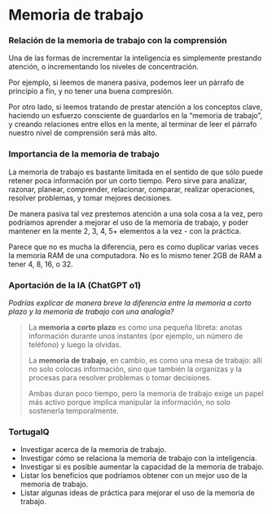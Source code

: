 # Memoria de trabajo

### Relación de la memoria de trabajo con la comprensión

Una de las formas de incrementar la inteligencia es simplemente prestando atención, o incrementando los niveles de concentración. 

Por ejemplo, si leemos de manera pasiva, podemos leer un párrafo de principio a fin, y no tener una buena compresión. 

Por otro lado, si leemos tratando de prestar atención a los conceptos clave, haciendo un esfuerzo consciente de guardarlos en la “memoria de trabajo”, y creando relaciones entre ellos en la mente, al terminar de leer el párrafo nuestro nivel de comprensión será más alto. 

### Importancia de la memoria de trabajo

La memoria de trabajo es bastante limitada en el sentido de que sólo puede retener poca información por un corto tiempo. Pero sirve para analizar, razonar, planear, comprender, relacionar, comparar, realizar operaciones, resolver problemas, y tomar mejores decisiones. 

De manera pasiva tal vez prestemos atención a una sola cosa a la vez, pero podríamos aprender a mejorar el uso de la memoria de trabajo, y poder mantener en la mente 2, 3, 4, 5+ elementos a la vez - con la práctica. 

Parece que no es mucha la diferencia, pero es como duplicar varias veces la memoria RAM de una computadora. No es lo mismo tener 2GB de RAM a tener 4, 8, 16, o 32. 

### Aportación de la IA (ChatGPT  o1)

*Podrías explicar de manera breve la diferencia entre la memoria a corto plazo y la memoria de trabajo con una analogía?*

> 
> 
> 
> La **memoria a corto plazo** es como una pequeña libreta: anotas información durante unos instantes (por ejemplo, un número de teléfono) y luego la olvidas.
> 
> La **memoria de trabajo**, en cambio, es como una mesa de trabajo: allí no solo colocas información, sino que también la organizas y la procesas para resolver problemas o tomar decisiones.
> 
> Ambas duran poco tiempo, pero la memoria de trabajo exige un papel más activo porque implica manipular la información, no solo sostenerla temporalmente.
> 

### TortugaIQ

- Investigar acerca de la memoria de trabajo.
- Investigar cómo se relaciona la memoria de trabajo con la inteligencia.
- Investigar si es posible aumentar la capacidad de la memoria de trabajo.
- Listar los beneficios que podríamos obtener con un mejor uso de la memoria de trabajo.
- Listar algunas ideas de práctica para mejorar el uso de la memoria de trabajo.
